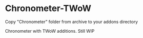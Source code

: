 # Chronometer-TWoW

Copy "Chronometer" folder from archive to your addons directory

Chronometer with TWoW additions. Still WIP
